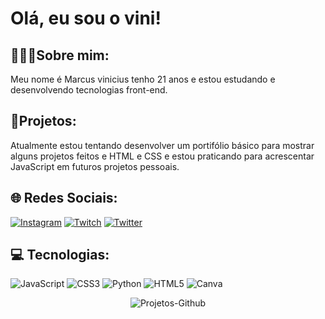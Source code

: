 # Olá, eu sou o vini!
## 👩🏻‍🚀Sobre mim:
Meu nome é Marcus vinicius tenho 21 anos e estou estudando e desenvolvendo tecnologias front-end.
## 📌Projetos: 
Atualmente estou tentando desenvolver um portifólio básico para mostrar alguns projetos feitos e HTML e CSS e estou praticando para acrescentar JavaScript em futuros projetos pessoais.
  
## 🌐 Redes Sociais:
[![Instagram](https://img.shields.io/badge/Instagram-%23E4405F.svg?logo=Instagram&logoColor=white)](https://instagram.com/_viiniiciiuss) [![Twitch](https://img.shields.io/badge/Twitch-%239146FF.svg?logo=Twitch&logoColor=white)](https://twitch.tv/viiniiciius_14) [![Twitter](https://img.shields.io/badge/Twitter-%231DA1F2.svg?logo=Twitter&logoColor=white)](https://twitter.com/viiniiciiuss14) 

## 💻 Tecnologias:
![JavaScript](https://img.shields.io/badge/javascript-%23323330.svg?style=for-the-badge&logo=javascript&logoColor=%23F7DF1E) ![CSS3](https://img.shields.io/badge/css3-%231572B6.svg?style=for-the-badge&logo=css3&logoColor=white) ![Python](https://img.shields.io/badge/python-3670A0?style=for-the-badge&logo=python&logoColor=ffdd54) ![HTML5](https://img.shields.io/badge/html5-%23E34F26.svg?style=for-the-badge&logo=html5&logoColor=white) ![Canva](https://img.shields.io/badge/Canva-%2300C4CC.svg?style=for-the-badge&logo=Canva&logoColor=white)


<!-- Proudly created with GPRM ( https://gprm.itsvg.in ) -->

<p align="center">
  <img src="https://github-readme-stats.vercel.app/api/pin/?username=viiniiciius14&repo=Projetos-Github&theme=THEME_DO_CARTÃO" alt="Projetos-Github">
</p>
